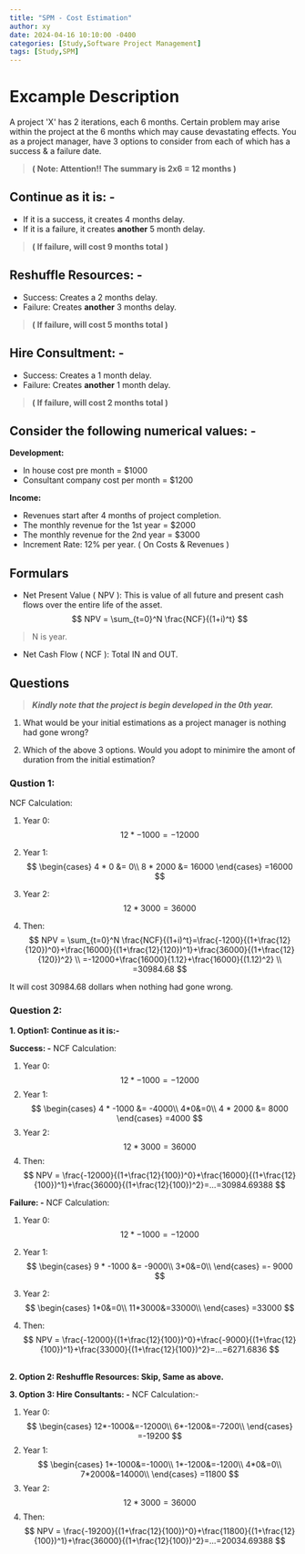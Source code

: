 ```yaml
---
title: "SPM - Cost Estimation"
author: xy
date: 2024-04-16 10:10:00 -0400
categories: [Study,Software Project Management]
tags: [Study,SPM]
---
```

<script src="https://cdn.mathjax.org/mathjax/latest/MathJax.js?config=TeX-AMS-MML_HTMLorMML" type="text/javascript"></script>

# Excample Description

A project 'X' has 2 iterations, each 6 months. Certain problem may arise within the project at the 6 months which may cause devastating effects. You as a project manager, have 3 options to consider from each of which has a success & a failure date.
 > **( Note: Attention!! The summary is 2x6 = 12 months )**


## Continue as it is: -

 - If it is a success, it creates 4 months delay.  
 - If it is a failure, it creates **another** 5 month delay.
 >  **( If failure, will cost 9 months total )**
 

## Reshuffle Resources: -

- Success: Creates a 2 months delay.
- Failure: Creates **another** 3 months delay. 
>  **( If failure, will cost 5 months total )**


## Hire Consultment: -

- Success: Creates a 1 month delay.
- Failure: Creates **another** 1 month delay. 
 >  **( If failure, will cost 2 months total )**

## Consider the following numerical values: -

**Development:**
- In house cost pre month = $1000
- Consultant company cost per month = $1200

**Income:**
- Revenues start after 4 months of project completion.
- The monthly revenue for the 1st year = $2000
- The monthly revenue for the 2nd year = $3000
- Increment Rate: 12% per year. ( On Costs & Revenues )

## Formulars

- Net Present Value ( NPV ): This is value of all future and present cash flows over the entire life of the asset.
$$
NPV = \sum_{t=0}^N \frac{NCF}{(1+i)^t}
$$
> N is year.

- Net Cash Flow ( NCF ): Total IN and OUT.

## Questions

> ***Kindly note that the project is begin developed in the 0th year.***

1. What would be your initial estimations as a project manager is nothing had gone wrong?

2. Which of the above 3 options. Would you adopt to minimire the amont of duration from the initial estimation?


### Qustion 1:
NCF Calculation:
1.  Year 0: $$12 * -1000 = -12000$$
2.  Year 1: 
$$
 \begin{cases}
 4 * 0 &= 0\\
 8 * 2000 &= 16000
\end{cases} =16000
$$


3. Year 2: $$12 * 3000 = 36000$$
4. Then:
$$
NPV = \sum_{t=0}^N \frac{NCF}{(1+i)^t}=\frac{-1200}{(1+\frac{12}{120})^0}+\frac{16000}{(1+\frac{12}{120})^1}+\frac{36000}{(1+\frac{12}{120})^2}
\\
=-12000+\frac{16000}{1.12}+\frac{16000}{(1.12)^2}
\\
=30984.68
$$

It will cost 30984.68 dollars when nothing had gone wrong.

### Question 2:
**1. Option1: Continue as it is:-** 

**Success: -**
NCF Calculation:
1. Year 0: $$12*-1000=-12000$$
2. Year 1:
$$
 \begin{cases}
 4 * -1000 &= -4000\\
 4*0&=0\\
 4 * 2000 &= 8000
\end{cases} =4000
$$
3. Year 2: $$12*3000=36000$$
4. Then:
$$
NPV = \frac{-12000}{(1+\frac{12}{100})^0}+\frac{16000}{(1+\frac{12}{100})^1}+\frac{36000}{(1+\frac{12}{100})^2}=...=30984.69388
$$

**Failure: -** 
NCF Calculation: 

1. Year 0: $$12*-1000=-12000$$
2. Year 1:
 $$
\begin{cases}
 9 * -1000 &= -9000\\
 3*0&=0\\
\end{cases} =- 9000
$$
3. Year 2:$$
\begin{cases}
1*0&=0\\
11*3000&=33000\\
\end{cases} =33000
$$

4. Then:
$$
NPV = \frac{-12000}{(1+\frac{12}{100})^0}+\frac{-9000}{(1+\frac{12}{100})^1}+\frac{33000}{(1+\frac{12}{100})^2}=...=6271.6836
$$

\
**2. Option 2: Reshuffle Resources: Skip, Same as above.**

**3. Option 3: Hire Consultants: -**
NCF Calculation:-

1. Year 0: 
$$
\begin{cases}
12*-1000&=-12000\\
6*-1200&=-7200\\
\end{cases} =-19200
$$
2. Year 1: 
$$
\begin{cases}
1*-1000&=-1000\\
1*-1200&=-1200\\
4*0&=0\\
7*2000&=14000\\
\end{cases} =11800
$$
2. Year 2: 
$$
12*3000=36000
$$
4. Then:
$$
NPV = \frac{-19200}{(1+\frac{12}{100})^0}+\frac{11800}{(1+\frac{12}{100})^1}+\frac{36000}{(1+\frac{12}{100})^2}=...=20034.69388
$$
